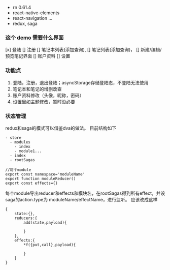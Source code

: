 - rn 0.61.4
- react-native-elements
- react-navigation ...
- redux, saga

### 这个 demo 需要什么界面

[x] 登陆
[] 注册
[] 笔记本列表(添加查询),
[] 笔记列表(添加查询)，
[] 新建/编辑/预览笔记界面
[] 账户资料
[] 设置

### 功能点
1. 登陆，注册，退出登陆；asyncStorage存储登陆态，不登陆无法使用
2. 笔记本和笔记的增删改查
3. 账户资料修改（头像，昵称，密码）
4. 设置里如主题修改，暂时没必要

### 状态管理
redux和saga的模式可以借鉴dva的做法。
目前结构如下
```
- store
  - modules
    - index
    - module1...
  - index
  - rootSagas

//每个module
export const namespace='moduleName'
export function moduleReducer()
export const effects={}
```
每个module导出reducer和effects和模块名，在rootSagas得到所有effect，并设saga的action.type为 moduleName/effectName，进行监听。
应该改成这样
```
{
    state:{},
    reducers:{
        add(state,payload){

        }
    },
    effects:{
        *f({put,call},payload){

        }
    }
}
```
